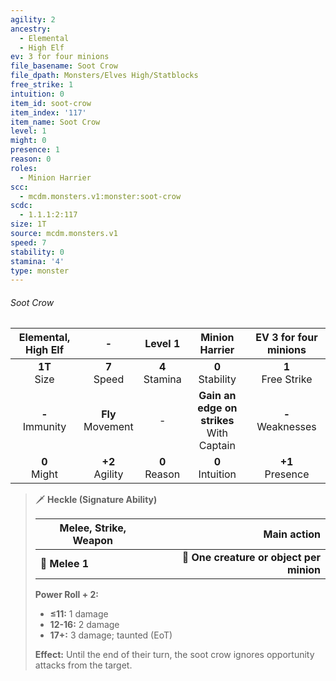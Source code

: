 ```yaml
---
agility: 2
ancestry:
  - Elemental
  - High Elf
ev: 3 for four minions
file_basename: Soot Crow
file_dpath: Monsters/Elves High/Statblocks
free_strike: 1
intuition: 0
item_id: soot-crow
item_index: '117'
item_name: Soot Crow
level: 1
might: 0
presence: 1
reason: 0
roles:
  - Minion Harrier
scc:
  - mcdm.monsters.v1:monster:soot-crow
scdc:
  - 1.1.1:2:117
size: 1T
source: mcdm.monsters.v1
speed: 7
stability: 0
stamina: '4'
type: monster
---
```


###### Soot Crow

| Elemental, High Elf |           -           |      Level 1       |                Minion Harrier                 | EV 3 for four minions  |
| :-----------------: | :-------------------: | :----------------: | :-------------------------------------------: | :--------------------: |
|  **1T**<br/> Size   |   **7**<br/> Speed    | **4**<br/> Stamina |             **0**<br/> Stability              | **1**<br/> Free Strike |
| **-**<br/> Immunity | **Fly**<br/> Movement |         -          | **Gain an edge on strikes**<br/> With Captain | **-**<br/> Weaknesses  |
|  **0**<br/> Might   |  **+2**<br/> Agility  | **0**<br/> Reason  |             **0**<br/> Intuition              |  **+1**<br/> Presence  |

<!-- -->
> 🗡 **Heckle (Signature Ability)**
>
> | **Melee, Strike, Weapon** |                          **Main action** |
> | ------------------------- | ---------------------------------------: |
> | **📏 Melee 1**            | **🎯 One creature or object per minion** |
>
> **Power Roll + 2:**
>
> - **≤11:** 1 damage
> - **12-16:** 2 damage
> - **17+:** 3 damage; taunted (EoT)
>
> **Effect:** Until the end of their turn, the soot crow ignores opportunity attacks from the target.

